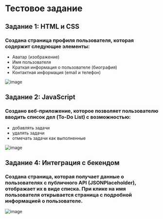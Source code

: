 # Тестовое задание

## Задание 1: HTML и CSS

### Создана страница профиля пользователя, которая содержит следующие элементы:

- Аватар (изображение)
- Имя пользователя
- Краткая информация о пользователе (биография)
- Контактная информация (email и телефон)

![image](https://github.com/Christinnenko/4tasks/assets/135636897/4a2df9c7-4749-47ae-9ea4-0ab7c396c5cf)

## Задание 2: JavaScript

### Создано веб-приложение, которое позволяет пользователю вводить список дел (To-Do List) с возможностью:

- добавлять задачи
- удалять задачи
- отмечать задачи как выполненные

![image](https://github.com/Christinnenko/4tasks/assets/135636897/336eef5e-8b1d-41a7-a5f3-a048f256b09f)

## Задание 4: Интеграция с бекендом

### Создана страница, которая получает данные о пользователях с публичного API (JSONPlaceholder), отображает их в виде списка. При клике на имя пользователя открывается страница с подробной информацией о пользователе.

![image](https://github.com/Christinnenko/4tasks/assets/135636897/6ca3e03c-ab52-4b4a-88b5-9e0b6b1d15f2)
